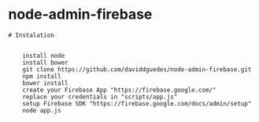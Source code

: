 # node-admin-firebase

	# Instalation
	
		
		install node
		install bower
		git clone https://github.com/daviddguedes/node-admin-firebase.git
		npm install
		bower install
		create your Firebase App "https://firebase.google.com/"
		replace your credentials in "scripts/app.js"
		setup Firebase SDK "https://firebase.google.com/docs/admin/setup"
		node app.js

	

